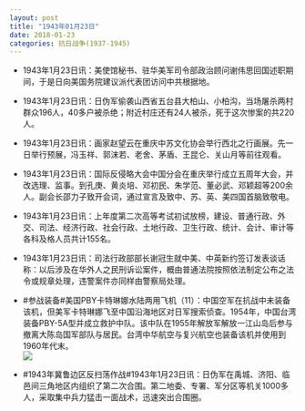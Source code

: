 ```yaml
---
layout: post
title: "1943年01月23日"
date: 2018-01-23
categories: 抗日战争(1937-1945)
---
```


<meta name="referrer" content="no-referrer" />

- 1943年1月23日讯：美使馆秘书、驻华美军司令部政治顾问谢伟思回国述职期间，于是日向美国务院建议派代表团访问中共根据地。 

- 1943年1月23日讯：日伪军偷袭山西省五台县大柏山、小柏沟，当场屠杀两村群众196人，40多户被杀绝；附近村庄还有24人被杀，死于这次惨案的共220人。 

- 1943年1月23日讯：画家赵望云在重庆中苏文化协会举行西北之行画展。先一日举行预展，冯玉祥、郭沫若、老舍、茅盾、王昆仑、关山月等前往观看。 

- 1943年1月23日讯：国际反侵略大会中国分会在重庆举行成立五周年大会，并改选理、监事。到孔庚、黄炎培、邓初民、朱学范、董必武、邓颖超等200余人。副会长邵力子致开会词，通过宣言及致中、苏、英、美四国首脑致敬电。 

- 1943年1月23日讯：上年度第二次高等考试初试放榜，建设、普通行政、外交、司法、经济行政、社会行政、土地行政、卫生行政、统计、会计、审计等各科及格人员共计155名。 

- 1943年1月23日讯：司法行政部部长谢冠生就中美、中英新约签订发表谈话称：以后涉及在华外人之民刑诉讼案件，概由普通法院按照依法制定公布之法令或规章处理，违警案件亦同样由警察局处理。 

- #参战装备#美国PBY卡特琳娜水陆两用飞机（11）：中国空军在抗战中未装备该机，但美军卡特琳娜飞至中国沿海地区对日军搜索侦查。1954年，中国台湾装备PBY-5A型并成立救护中队。该中队在1955年解放军解放一江山岛后参与撤离大陈岛国军部队与居民。台湾中华航空与复兴航空也装备该机并使用到1960年代末。 <br/><img src="https://wx3.sinaimg.cn/large/aca367d8ly1fnqb7ofcr1j20dc0u60zn.jpg" />

- #1943年冀鲁边区反扫荡作战#1943年1月23日讯：日伪军在禹城、济阳、临邑间三角地区内组织了第二次合围。第二地委、专署、军分区等机关1000多人，采取集中兵力猛击一面战术，迅速突出合围圈。 

